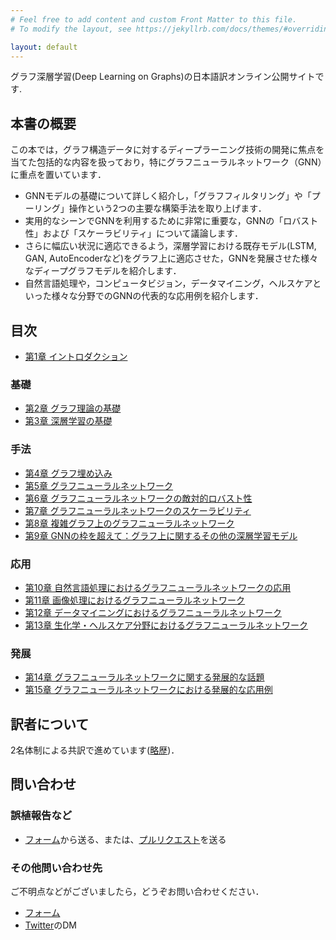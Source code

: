 ```yaml
---
# Feel free to add content and custom Front Matter to this file.
# To modify the layout, see https://jekyllrb.com/docs/themes/#overriding-theme-defaults

layout: default
---
```


グラフ深層学習(Deep Learning on Graphs)の日本語訳オンライン公開サイトです.

## 本書の概要
この本では，グラフ構造データに対するディープラーニング技術の開発に焦点を当てた包括的な内容を扱っており，特にグラフニューラルネットワーク（GNN）に重点を置いています．

- GNNモデルの基礎について詳しく紹介し，「グラフフィルタリング」や「プーリング」操作という2つの主要な構築手法を取り上げます．
- 実用的なシーンでGNNを利用するために非常に重要な，GNNの「ロバスト性」および「スケーラビリティ」について議論します．
- さらに幅広い状況に適応できるよう，深層学習における既存モデル(LSTM, GAN, AutoEncoderなど)をグラフ上に適応させた，GNNを発展させた様々なディープグラフモデルを紹介します．
- 自然言語処理や，コンピュータビジョン，データマイニング，ヘルスケアといった様々な分野でのGNNの代表的な応用例を紹介します．

## 目次
- [第1章 イントロダクション](./chapters/chap1/chap1.md)
### 基礎
- [第2章 グラフ理論の基礎](./chapters/chap2/chap2.md)
- [第3章 深層学習の基礎](./chapters/chap3/chap3.md)
### 手法
- [第4章 グラフ埋め込み](./chapters/chap4/chap4.md)
- [第5章 グラフニューラルネットワーク](./chapters/chap5/chap5.md)
- [第6章 グラフニューラルネットワークの敵対的ロバスト性](./chapters/chap6/chap6.md)
- [第7章 グラフニューラルネットワークのスケーラビリティ](./chapters/chap7/chap7.md)
- [第8章 複雑グラフ上のグラフニューラルネットワーク](./chapters/chap8/chap8.md)
- [第9章 GNNの枠を超えて：グラフ上に関するその他の深層学習モデル](./chapters/chap9/chap9.md)
### 応用
- [第10章 自然言語処理におけるグラフニューラルネットワークの応用](./chapters/chap10/chap10.md)
- [第11章 画像処理におけるグラフニューラルネットワーク](./chapters/chap11/chap11.md)
- [第12章 データマイニングにおけるグラフニューラルネットワーク](./chapters/chap12/chap12.md)
- [第13章 生化学・ヘルスケア分野におけるグラフニューラルネットワーク](./chapters/chap13/chap13.md)
### 発展
- [第14章 グラフニューラルネットワークに関する発展的な話題](./chapters/chap14/chap14.md)
- [第15章 グラフニューラルネットワークにおける発展的な応用例](./chapters/chap15/chap15.md)

## 訳者について
2名体制による共訳で進めています([略歴](./bio.markdown))．

## 問い合わせ
### 誤植報告など
- [フォーム](https://forms.gle/xUY5h9eH4psE7fXi7)から送る、または、[プルリクエスト](https://github.com/deeplearning-on-graphs/deeplearning-on-graphs.github.io/tree/main/docs/chapters/chap7)を送る

### その他問い合わせ先
ご不明点などがございましたら，どうぞお問い合わせください．
- [フォーム](https://docs.google.com/forms/d/e/1FAIpQLSflcB2NN6H8tToXWLhrRWX3IonWJEC6SY5X3b8l-UBUJkvTyw/viewform?usp=sf_link)
- [Twitter](https://twitter.com/deepL_on_graphs)のDM
